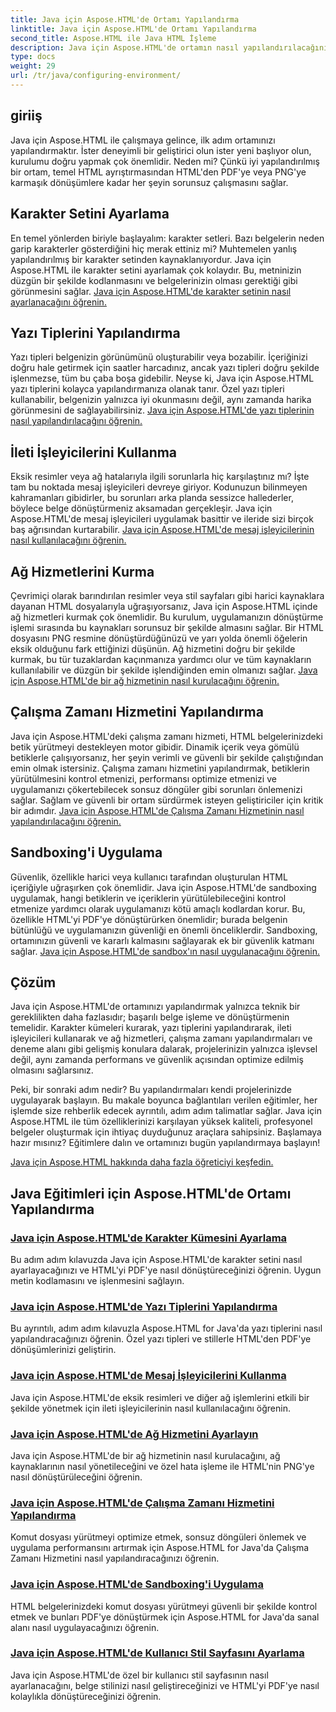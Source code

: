 ```yaml
---
title: Java için Aspose.HTML'de Ortamı Yapılandırma
linktitle: Java için Aspose.HTML'de Ortamı Yapılandırma
second_title: Aspose.HTML ile Java HTML İşleme
description: Java için Aspose.HTML'de ortamın nasıl yapılandırılacağını keşfedin. Karakter kümelerini ayarlamayı, yazı tiplerini yapılandırmayı ve mesaj işleyicilerini etkili bir şekilde kullanmayı öğrenin.
type: docs
weight: 29
url: /tr/java/configuring-environment/
---
```

## giriiş

Java için Aspose.HTML ile çalışmaya gelince, ilk adım ortamınızı yapılandırmaktır. İster deneyimli bir geliştirici olun ister yeni başlıyor olun, kurulumu doğru yapmak çok önemlidir. Neden mi? Çünkü iyi yapılandırılmış bir ortam, temel HTML ayrıştırmasından HTML'den PDF'ye veya PNG'ye karmaşık dönüşümlere kadar her şeyin sorunsuz çalışmasını sağlar.

## Karakter Setini Ayarlama

En temel yönlerden biriyle başlayalım: karakter setleri. Bazı belgelerin neden garip karakterler gösterdiğini hiç merak ettiniz mi? Muhtemelen yanlış yapılandırılmış bir karakter setinden kaynaklanıyordur. Java için Aspose.HTML ile karakter setini ayarlamak çok kolaydır. Bu, metninizin düzgün bir şekilde kodlanmasını ve belgelerinizin olması gerektiği gibi görünmesini sağlar.
[Java için Aspose.HTML'de karakter setinin nasıl ayarlanacağını öğrenin.](./set-character-set/)

## Yazı Tiplerini Yapılandırma

Yazı tipleri belgenizin görünümünü oluşturabilir veya bozabilir. İçeriğinizi doğru hale getirmek için saatler harcadınız, ancak yazı tipleri doğru şekilde işlenmezse, tüm bu çaba boşa gidebilir. Neyse ki, Java için Aspose.HTML yazı tiplerini kolayca yapılandırmanıza olanak tanır. Özel yazı tipleri kullanabilir, belgenizin yalnızca iyi okunmasını değil, aynı zamanda harika görünmesini de sağlayabilirsiniz.
[Java için Aspose.HTML'de yazı tiplerinin nasıl yapılandırılacağını öğrenin.](./configure-fonts/)

## İleti İşleyicilerini Kullanma

Eksik resimler veya ağ hatalarıyla ilgili sorunlarla hiç karşılaştınız mı? İşte tam bu noktada mesaj işleyicileri devreye giriyor. Kodunuzun bilinmeyen kahramanları gibidirler, bu sorunları arka planda sessizce hallederler, böylece belge dönüştürmeniz aksamadan gerçekleşir. Java için Aspose.HTML'de mesaj işleyicileri uygulamak basittir ve ileride sizi birçok baş ağrısından kurtarabilir.
[Java için Aspose.HTML'de mesaj işleyicilerinin nasıl kullanılacağını öğrenin.](./use-message-handlers/)

## Ağ Hizmetlerini Kurma

Çevrimiçi olarak barındırılan resimler veya stil sayfaları gibi harici kaynaklara dayanan HTML dosyalarıyla uğraşıyorsanız, Java için Aspose.HTML içinde ağ hizmetleri kurmak çok önemlidir. Bu kurulum, uygulamanızın dönüştürme işlemi sırasında bu kaynakları sorunsuz bir şekilde almasını sağlar. Bir HTML dosyasını PNG resmine dönüştürdüğünüzü ve yarı yolda önemli öğelerin eksik olduğunu fark ettiğinizi düşünün. Ağ hizmetini doğru bir şekilde kurmak, bu tür tuzaklardan kaçınmanıza yardımcı olur ve tüm kaynakların kullanılabilir ve düzgün bir şekilde işlendiğinden emin olmanızı sağlar.
[Java için Aspose.HTML'de bir ağ hizmetinin nasıl kurulacağını öğrenin.](./setup-network-service/)

## Çalışma Zamanı Hizmetini Yapılandırma

Java için Aspose.HTML'deki çalışma zamanı hizmeti, HTML belgelerinizdeki betik yürütmeyi destekleyen motor gibidir. Dinamik içerik veya gömülü betiklerle çalışıyorsanız, her şeyin verimli ve güvenli bir şekilde çalıştığından emin olmak istersiniz. Çalışma zamanı hizmetini yapılandırmak, betiklerin yürütülmesini kontrol etmenizi, performansı optimize etmenizi ve uygulamanızı çökertebilecek sonsuz döngüler gibi sorunları önlemenizi sağlar. Sağlam ve güvenli bir ortam sürdürmek isteyen geliştiriciler için kritik bir adımdır.
[Java için Aspose.HTML'de Çalışma Zamanı Hizmetinin nasıl yapılandırılacağını öğrenin.](./configure-runtime-service/)

## Sandboxing'i Uygulama

Güvenlik, özellikle harici veya kullanıcı tarafından oluşturulan HTML içeriğiyle uğraşırken çok önemlidir. Java için Aspose.HTML'de sandboxing uygulamak, hangi betiklerin ve içeriklerin yürütülebileceğini kontrol etmenize yardımcı olarak uygulamanızı kötü amaçlı kodlardan korur. Bu, özellikle HTML'yi PDF'ye dönüştürürken önemlidir; burada belgenin bütünlüğü ve uygulamanızın güvenliği en önemli önceliklerdir. Sandboxing, ortamınızın güvenli ve kararlı kalmasını sağlayarak ek bir güvenlik katmanı sağlar.
[Java için Aspose.HTML'de sandbox'ın nasıl uygulanacağını öğrenin.](./implement-sandboxing/)


## Çözüm

Java için Aspose.HTML'de ortamınızı yapılandırmak yalnızca teknik bir gereklilikten daha fazlasıdır; başarılı belge işleme ve dönüştürmenin temelidir. Karakter kümeleri kurarak, yazı tiplerini yapılandırarak, ileti işleyicileri kullanarak ve ağ hizmetleri, çalışma zamanı yapılandırmaları ve deneme alanı gibi gelişmiş konulara dalarak, projelerinizin yalnızca işlevsel değil, aynı zamanda performans ve güvenlik açısından optimize edilmiş olmasını sağlarsınız.

Peki, bir sonraki adım nedir? Bu yapılandırmaları kendi projelerinizde uygulayarak başlayın. Bu makale boyunca bağlantıları verilen eğitimler, her işlemde size rehberlik edecek ayrıntılı, adım adım talimatlar sağlar. Java için Aspose.HTML ile tüm özelliklerinizi karşılayan yüksek kaliteli, profesyonel belgeler oluşturmak için ihtiyaç duyduğunuz araçlara sahipsiniz. Başlamaya hazır mısınız? Eğitimlere dalın ve ortamınızı bugün yapılandırmaya başlayın!

[Java için Aspose.HTML hakkında daha fazla öğreticiyi keşfedin.](https://reference.aspose.com/words/net/)

## Java Eğitimleri için Aspose.HTML'de Ortamı Yapılandırma
### [Java için Aspose.HTML'de Karakter Kümesini Ayarlama](./set-character-set/)
Bu adım adım kılavuzda Java için Aspose.HTML'de karakter setini nasıl ayarlayacağınızı ve HTML'yi PDF'ye nasıl dönüştüreceğinizi öğrenin. Uygun metin kodlamasını ve işlenmesini sağlayın.
### [Java için Aspose.HTML'de Yazı Tiplerini Yapılandırma](./configure-fonts/)
Bu ayrıntılı, adım adım kılavuzla Aspose.HTML for Java'da yazı tiplerini nasıl yapılandıracağınızı öğrenin. Özel yazı tipleri ve stillerle HTML'den PDF'ye dönüşümlerinizi geliştirin.
### [Java için Aspose.HTML'de Mesaj İşleyicilerini Kullanma](./use-message-handlers/)
Java için Aspose.HTML'de eksik resimleri ve diğer ağ işlemlerini etkili bir şekilde yönetmek için ileti işleyicilerinin nasıl kullanılacağını öğrenin.
### [Java için Aspose.HTML'de Ağ Hizmetini Ayarlayın](./setup-network-service/)
Java için Aspose.HTML'de bir ağ hizmetinin nasıl kurulacağını, ağ kaynaklarının nasıl yönetileceğini ve özel hata işleme ile HTML'nin PNG'ye nasıl dönüştürüleceğini öğrenin.
### [Java için Aspose.HTML'de Çalışma Zamanı Hizmetini Yapılandırma](./configure-runtime-service/)
Komut dosyası yürütmeyi optimize etmek, sonsuz döngüleri önlemek ve uygulama performansını artırmak için Aspose.HTML for Java'da Çalışma Zamanı Hizmetini nasıl yapılandıracağınızı öğrenin.
### [Java için Aspose.HTML'de Sandboxing'i Uygulama](./implement-sandboxing/)
HTML belgelerinizdeki komut dosyası yürütmeyi güvenli bir şekilde kontrol etmek ve bunları PDF'ye dönüştürmek için Aspose.HTML for Java'da sanal alanı nasıl uygulayacağınızı öğrenin.
### [Java için Aspose.HTML'de Kullanıcı Stil Sayfasını Ayarlama](./set-user-style-sheet/)
Java için Aspose.HTML'de özel bir kullanıcı stil sayfasının nasıl ayarlanacağını, belge stilinizi nasıl geliştireceğinizi ve HTML'yi PDF'ye nasıl kolaylıkla dönüştüreceğinizi öğrenin.
